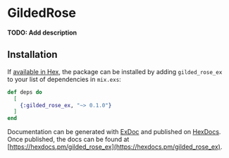 # GildedRose

**TODO: Add description**

## Installation

If [available in Hex](https://hex.pm/docs/publish), the package can be installed
by adding `gilded_rose_ex` to your list of dependencies in `mix.exs`:

```elixir
def deps do
  [
    {:gilded_rose_ex, "~> 0.1.0"}
  ]
end
```

Documentation can be generated with [ExDoc](https://github.com/elixir-lang/ex_doc)
and published on [HexDocs](https://hexdocs.pm). Once published, the docs can
be found at [https://hexdocs.pm/gilded_rose_ex](https://hexdocs.pm/gilded_rose_ex).


